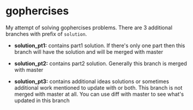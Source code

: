 # gophercises

My attempt of solving gophercises problems. There are 3 additional branches with prefix of `solution`.

* **solution_pt1:** contains part1 solution. If there's only one part then this branch will have the solution and will be merged with master

* **solution_pt2:** contains part2 solution. Generally this branch is merged with master

* **solution_pt3:** contains additional ideas solutions or sometimes additional work mentioned to update with or both. This branch is not merged with master at all. You can use diff with master to see what's updated in this branch
